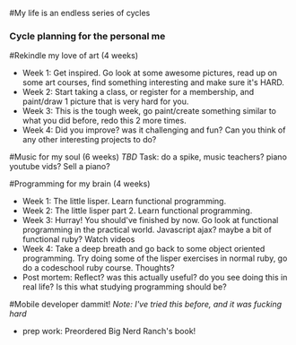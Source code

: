 #My life is an endless series of cycles
### Cycle planning for the personal me

#Rekindle my love of art (4 weeks)
- Week 1: Get inspired. Go look at some awesome pictures, read up on some art courses, find something interesting and make sure it's HARD.
- Week 2: Start taking a class, or register for a membership, and paint/draw 1 picture that is very hard for you.
- Week 3: This is the tough week, go paint/create something similar to what you did before, redo this 2 more times.
- Week 4: Did you improve? was it challenging and fun? Can you think of any other interesting projects to do?

#Music for my soul (6 weeks)
*TBD* Task: do a spike, music teachers? piano youtube vids? Sell a piano?

#Programming for my brain (4 weeks)
- Week 1: The little lisper. Learn functional programming.
- Week 2: The little lisper part 2. Learn functional programming.
- Week 3: Hurray! You should've finished by now. Go look at functional programming in the practical world. Javascript ajax? maybe a bit of functional ruby? Watch videos
- Week 4: Take a deep breath and go back to some object oriented programming. Try doing some of the lisper exercises in normal ruby, go do a codeschool ruby course. Thoughts?
- Post mortem: Reflect? was this actually useful? do you see doing this in real life? Is this what studying programming should be?

#Mobile developer dammit!
*Note: I've tried this before, and it was fucking hard* 
- prep work: Preordered Big Nerd Ranch's book! 

